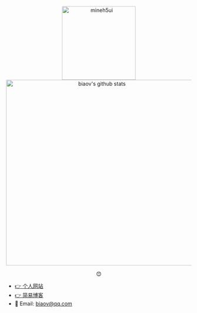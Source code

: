 #

<p align="center">
    <a href="https://biaov.cn/">
        <img src="https://biaov.cn/avatar.png" width="200px" title="mineh5ui" alt="mineh5ui">
        <img src="https://github-readme-stats.vercel.app/api?username=biaov" width="505px" title="biaov's github stats" alt="biaov's github stats">
    </a>
</p>
<p align="center">😊</p>

- [👉 个人网站](https://biaov.cn/)
- [👉 简易博客](http://wordpress.biaov.cn/)
- 📧 Email: biaov@qq.com
